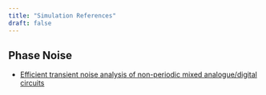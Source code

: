 ```yaml
---
title: "Simulation References"
draft: false
---
```



## Phase Noise
 - [Efficient transient noise analysis of non-periodic mixed analogue/digital circuits](https://re.public.polimi.it/retrieve/handle/11311/969656/419804/Efficient%20Transient%20Noise%20Analysis%20of%20Non-Periodic%20Mixed%20Analog%20Digital%20Circuits_11311-969656_Bizzarri.pdf)